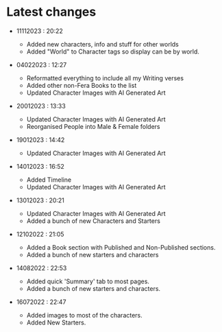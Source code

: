 # Latest changes

- 11112023 : 20:22
	- Added new characters, info and stuff for other worlds
	- Added "World" to Character tags so display can be by world.

- 04022023 : 12:27
	- Reformatted everything to include all my Writing verses
	- Added other non-Fera Books to the list
	- Updated Character Images with AI Generated Art

- 20012023 : 13:33
	- Updated Character Images with AI Generated Art
	- Reorganised People into Male & Female folders

- 19012023 : 14:42
	- Updated Character Images with AI Generated Art

- 14012023 : 16:52
	- Added Timeline
	- Updated Character Images with AI Generated Art

- 13012023 : 20:21
	- Updated Character Images with AI Generated Art
	- Added a bunch of new Characters and Starters

- 12102022 : 21:05
	- Added a Book section with Published and Non-Published sections.
	- Added a bunch of new starters and characters

- 14082022 : 22:53
	- Added quick 'Summary' tab to most pages.
	- Added a bunch of new starters and characters.

- 16072022 : 22:47
	- Added images to most of the characters.
	- Added New Starters.